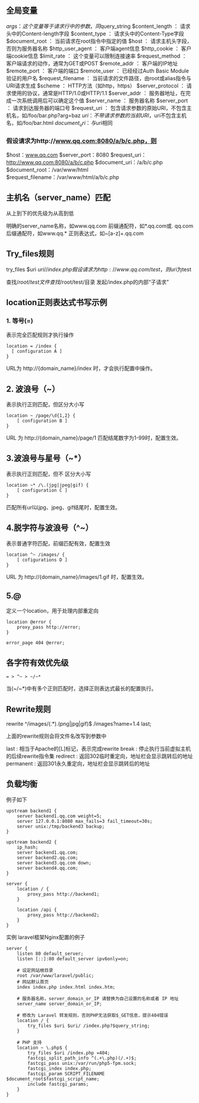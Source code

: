 ## 全局变量

$args ： 这个变量等于请求行中的参数，同$query_string
$content_length ： 请求头中的Content-length字段
$content_type ： 请求头中的Content-Type字段
$document_root ： 当前请求在root指令中指定的值
$host ： 请求主机头字段，否则为服务器名称
$http_user_agent ： 客户端agent信息
$http_cookie ： 客户端cookie信息
$limit_rate ： 这个变量可以限制连接速率
$request_method ： 客户端请求的动作，通常为GET或POST
$remote_addr ： 客户端的IP地址
$remote_port ： 客户端的端口
$remote_user ： 已经经过Auth Basic Module验证的用户名
$request_filename ： 当前请求的文件路径，由root或alias指令与URI请求生成
$scheme ： HTTP方法（如http，https）
$server_protocol ： 请求使用的协议，通常是HTTP/1.0或HTTP/1.1
$server_addr ： 服务器地址，在完成一次系统调用后可以确定这个值
$server_name ： 服务器名称
$server_port ： 请求到达服务器的端口号
$request_uri ： 包含请求参数的原始URI，不包含主机名，如/foo/bar.php?arg=baz
$uri ： 不带请求参数的当前URI，$uri不包含主机名，如/foo/bar.html
$document_uri ： 与$uri相同

### 假设请求为http://www.qq.com:8080/a/b/c.php，则

$host：www.qq.com
$server_port：8080
$request_uri：http://www.qq.com:8080/a/b/c.php
$document_uri：/a/b/c.php
$document_root：/var/www/html
$request_filename：/var/www/html/a/b/c.php

## 主机名（server_name）匹配

从上到下的优先级为从高到低

明确的server_name名称，如www.qq.com
前缀通配符，如*.qq.com或. qq.com
后缀通配符，如www.qq.*
正则表达式，如~[a-z]+\.qq\.com

## Try_files规则
try_files $uri $uri/ /index.php
假设请求为http://www.qq.com/test，则$uri为test

查找/$root/test文件
查找/$root/test/目录
发起/index.php的内部“子请求”

## location正则表达式书写示例

### 1. 等号(=)

表示完全匹配规则才执行操作

```
location = /index {
  [ configuration A ]
}
```

URL为 http://{domain_name}/index 时，才会执行配置中操作。

## 2. 波浪号（~）

表示执行正则匹配，但区分大小写

```
location ~ /page/\d{1,2} {
    [ configuration B ]
}
```
URL 为 http://{domain_name}/page/1 匹配结尾数字为1-99时，配置生效。

## 3.波浪号与星号（~*）

表示执行正则匹配，但不 区分大小写

```
location ~* /\.(jpg|jpeg|gif) {
    [ configuration C ]
}
```
匹配所有url以jpg、jpeg、gif结尾时，配置生效。

## 4.脱字符与波浪号（^~）

表示普通字符匹配，前缀匹配有效，配置生效

```
location ^~ /images/ {
    [ cofigurations D ]
}
```

URL 为 http://{domain_name}/images/1.gif 时，配置生效。

## 5.@

定义一个location，用于处理内部重定向

```
location @error {
    proxy_pass http://error;
}

error_page 404 @error;
```

## 各字符有效优先级

```
= > ^~ > ~/~*
```
当(~/~*)中有多个正则匹配时，选择正则表达式最长的配置执行。

## Rewrite规则

rewrite ^/images/(.*).(png|jpg|gif)$ /images?name=$1.$4 last;

上面的rewrite规则会将文件名改写到参数中

last : 相当于Apache的[L]标记，表示完成rewrite
break : 停止执行当前虚拟主机的后续rewrite指令集
redirect : 返回302临时重定向，地址栏会显示跳转后的地址
permanent : 返回301永久重定向，地址栏会显示跳转后的地址

## 负载均衡
例子如下
```
upstream backend1 {
    server backend1.qq.com weight=5;
    server 127.0.0.1:8080 max_fails=3 fail_timeout=30s;
    server unix:/tmp/backend3 backup;
}

upstream backend2 {
    ip_hash;
    server backend1.qq.com;
    server backend2.qq.com;
    server backend3.qq.com down;
    server backend4.qq.com;
}

server {
    location / {
        proxy_pass http://backend1;
    }

    location /api {
        proxy_pass http://backend2;
    }
}
```

实例  laravel框架Nginx配置的例子
```
server {
    listen 80 default_server;
    listen [::]:80 default_server ipv6only=on;

    # 设定网站根目录
    root /var/www/laravel/public;
    # 网站默认首页
    index index.php index.html index.htm;

    # 服务器名称，server_domain_or_IP 请替换为自己设置的名称或者 IP 地址
    server_name server_domain_or_IP;

    # 修改为 Laravel 转发规则，否则PHP无法获取$_GET信息，提示404错误
    location / {
        try_files $uri $uri/ /index.php?$query_string;
    }

    # PHP 支持
    location ~ \.php$ {
        try_files $uri /index.php =404;
        fastcgi_split_path_info ^(.+\.php)(/.+)$;
        fastcgi_pass unix:/var/run/php5-fpm.sock;
        fastcgi_index index.php;
        fastcgi_param SCRIPT_FILENAME $document_root$fastcgi_script_name;
        include fastcgi_params;
    }
}
```